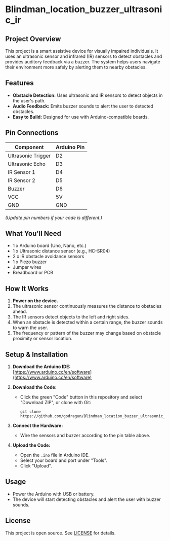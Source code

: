 # Blindman_location_buzzer_ultrasonic_ir

## Project Overview

This project is a smart assistive device for visually impaired individuals. It uses an ultrasonic sensor and infrared (IR) sensors to detect obstacles and provides auditory feedback via a buzzer. The system helps users navigate their environment more safely by alerting them to nearby obstacles.

## Features

- **Obstacle Detection:** Uses ultrasonic and IR sensors to detect objects in the user's path.
- **Audio Feedback:** Emits buzzer sounds to alert the user to detected obstacles.
- **Easy to Build:** Designed for use with Arduino-compatible boards.

## Pin Connections

| Component          | Arduino Pin   |
|--------------------|--------------|
| Ultrasonic Trigger | D2           |
| Ultrasonic Echo    | D3           |
| IR Sensor 1        | D4           |
| IR Sensor 2        | D5           |
| Buzzer             | D6           |
| VCC                | 5V           |
| GND                | GND          |

*(Update pin numbers if your code is different.)*

## What You'll Need

- 1 x Arduino board (Uno, Nano, etc.)
- 1 x Ultrasonic distance sensor (e.g., HC-SR04)
- 2 x IR obstacle avoidance sensors
- 1 x Piezo buzzer
- Jumper wires
- Breadboard or PCB

## How It Works

1. **Power on the device.**
2. The ultrasonic sensor continuously measures the distance to obstacles ahead.
3. The IR sensors detect objects to the left and right sides.
4. When an obstacle is detected within a certain range, the buzzer sounds to warn the user.
5. The frequency or pattern of the buzzer may change based on obstacle proximity or sensor location.

## Setup & Installation

1. **Download the Arduino IDE:**  
   [https://www.arduino.cc/en/software](https://www.arduino.cc/en/software)

2. **Download the Code:**  
   - Click the green "Code" button in this repository and select "Download ZIP", or clone with Git:  
     ```
     git clone https://github.com/godragun/Blindman_location_buzzer_ultrasonic_ir.git
     ```

3. **Connect the Hardware:**  
   - Wire the sensors and buzzer according to the pin table above.

4. **Upload the Code:**  
   - Open the `.ino` file in Arduino IDE.
   - Select your board and port under "Tools".
   - Click "Upload".

## Usage

- Power the Arduino with USB or battery.
- The device will start detecting obstacles and alert the user with buzzer sounds.

## License

This project is open source. See [LICENSE](LICENSE) for details.

